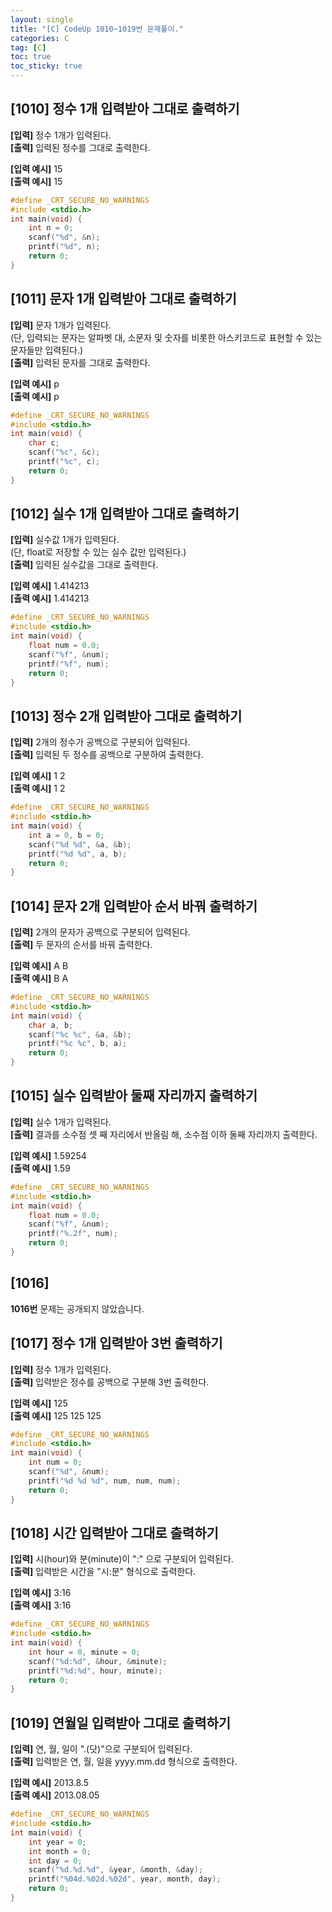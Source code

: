 ```yaml
---
layout: single
title: "[C] CodeUp 1010~1019번 문제풀이."
categories: C
tag: [C]
toc: true
toc_sticky: true
---
```


## [1010] 정수 1개 입력받아 그대로 출력하기  
**[입력]** 정수 1개가 입력된다.  
**[출력]** 입력된 정수를 그대로 출력한다.  


**[입력 예시]** 15  
**[출력 예시]** 15  
```c
#define _CRT_SECURE_NO_WARNINGS
#include <stdio.h>
int main(void) {	
	int n = 0;
	scanf("%d", &n);
	printf("%d", n);
	return 0;
}
```


## [1011] 문자 1개 입력받아 그대로 출력하기  
**[입력]** 문자 1개가 입력된다.  
(단, 입력되는 문자는 알파벳 대, 소문자 및 숫자를 비롯한 아스키코드로 표현할 수 있는 문자들만 입력된다.)  
**[출력]** 입력된 문자를 그대로 출력한다.  


**[입력 예시]** p  
**[출력 예시]** p  
```c
#define _CRT_SECURE_NO_WARNINGS
#include <stdio.h>
int main(void) {	
	char c;
	scanf("%c", &c);
	printf("%c", c);
	return 0;
}
```


## [1012] 실수 1개 입력받아 그대로 출력하기  
**[입력]** 실수값 1개가 입력된다.  
(단, float로 저장할 수 있는 실수 값만 입력된다.)  
**[출력]** 입력된 실수값을 그대로 출력한다.  


**[입력 예시]** 1.414213  
**[출력 예시]** 1.414213  
```c
#define _CRT_SECURE_NO_WARNINGS
#include <stdio.h>
int main(void) {	
	float num = 0.0;
	scanf("%f", &num);
	printf("%f", num);
	return 0;
}
```


## [1013] 정수 2개 입력받아 그대로 출력하기  
**[입력]** 2개의 정수가 공백으로 구분되어 입력된다.  
**[출력]** 입력된 두 정수를 공백으로 구분하여 출력한다.  


**[입력 예시]** 1 2  
**[출력 예시]** 1 2  
```c
#define _CRT_SECURE_NO_WARNINGS
#include <stdio.h>
int main(void) {	
	int a = 0, b = 0;
	scanf("%d %d", &a, &b);
	printf("%d %d", a, b);
	return 0;
}
```


## [1014] 문자 2개 입력받아 순서 바꿔 출력하기  
**[입력]** 2개의 문자가 공백으로 구분되어 입력된다.  
**[출력]** 두 문자의 순서를 바꿔 출력한다.  


**[입력 예시]** A B  
**[출력 예시]** B A  
```c
#define _CRT_SECURE_NO_WARNINGS
#include <stdio.h>
int main(void) {	
	char a, b;
	scanf("%c %c", &a, &b);
	printf("%c %c", b, a);
	return 0;
}
```


## [1015] 실수 입력받아 둘째 자리까지 출력하기  
**[입력]** 실수 1개가 입력된다.  
**[출력]** 결과를 소수점 셋 째 자리에서 반올림 해, 소수점 이하 둘째 자리까지 출력한다.  


**[입력 예시]** 1.59254  
**[출력 예시]** 1.59  
```c
#define _CRT_SECURE_NO_WARNINGS
#include <stdio.h>
int main(void) {	
	float num = 0.0;
	scanf("%f", &num);
	printf("%.2f", num);
	return 0;
}
```


## [1016]
**1016번** 문제는 공개되지 않았습니다.  


## [1017] 정수 1개 입력받아 3번 출력하기  
**[입력]** 정수 1개가 입력된다.  
**[출력]** 입력받은 정수를 공백으로 구분해 3번 출력한다.  


**[입력 예시]** 125  
**[출력 예시]** 125 125 125  
```c
#define _CRT_SECURE_NO_WARNINGS
#include <stdio.h>
int main(void) {	
	int num = 0;
	scanf("%d", &num);
	printf("%d %d %d", num, num, num);
	return 0;
}
```


## [1018] 시간 입력받아 그대로 출력하기  
**[입력]** 시(hour)와 분(minute)이 ":" 으로 구분되어 입력된다.  
**[출력]** 입력받은 시간을 "시:분" 형식으로 출력한다.  


**[입력 예시]** 3:16  
**[출력 예시]** 3:16  
```c
#define _CRT_SECURE_NO_WARNINGS
#include <stdio.h>
int main(void) {	
	int hour = 0, minute = 0;
	scanf("%d:%d", &hour, &minute);
	printf("%d:%d", hour, minute);
	return 0;
}
```


## [1019] 연월일 입력받아 그대로 출력하기  
**[입력]** 연, 월, 일이 ".(닷)"으로 구분되어 입력된다.  
**[출력]** 입력받은 연, 월, 일을 yyyy.mm.dd 형식으로 출력한다.  


**[입력 예시]** 2013.8.5  
**[출력 예시]** 2013.08.05  
```c
#define _CRT_SECURE_NO_WARNINGS
#include <stdio.h>
int main(void) {	
	int year = 0;
	int month = 0;
	int day = 0;
	scanf("%d.%d.%d", &year, &month, &day);
	printf("%04d.%02d.%02d", year, month, day);
	return 0;
}
```